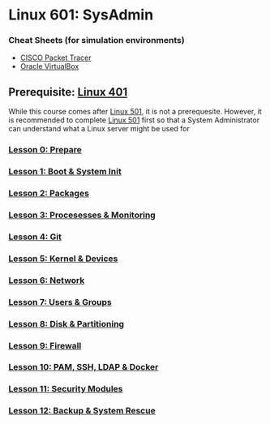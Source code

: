# Linux 601: SysAdmin

### Cheat Sheets (for simulation environments)

- [CISCO Packet Tracer](https://github.com/inkVerb/vip/blob/master/Cheat-Sheets/Packet-Tracer.md)
- [Oracle VirtualBox](https://github.com/inkVerb/vip/blob/master/Cheat-Sheets/VirtualBox.md)

## Prerequisite: [Linux 401](https://github.com/inkVerb/VIP/tree/master/401)

While this course comes after [Linux 501](https://github.com/inkVerb/VIP/tree/master/501), it is not a prerequesite. However, it is recommended to complete [Linux 501](https://github.com/inkVerb/VIP/tree/master/501) first so that a System Administrator can understand what a Linux server might be used for

### [Lesson 0: Prepare](https://github.com/inkVerb/vip/blob/master/601/Lesson-00.md)

### [Lesson 1: Boot & System Init](https://github.com/inkVerb/vip/blob/master/601/Lesson-01.md)

### [Lesson 2: Packages](https://github.com/inkVerb/vip/blob/master/601/Lesson-02.md)

### [Lesson 3: Procesesses & Monitoring](https://github.com/inkVerb/vip/blob/master/601/Lesson-03.md)

### [Lesson 4: Git](https://github.com/inkVerb/vip/blob/master/601/Lesson-04.md)

### [Lesson 5: Kernel & Devices](https://github.com/inkVerb/vip/blob/master/601/Lesson-05.md)

### [Lesson 6: Network](https://github.com/inkVerb/vip/blob/master/601/Lesson-06.md)

### [Lesson 7: Users & Groups](https://github.com/inkVerb/vip/blob/master/601/Lesson-07.md)

### [Lesson 8: Disk & Partitioning](https://github.com/inkVerb/vip/blob/master/601/Lesson-08.md)

### [Lesson 9: Firewall](https://github.com/inkVerb/vip/blob/master/601/Lesson-09.md)

### [Lesson 10: PAM, SSH, LDAP & Docker](https://github.com/inkVerb/vip/blob/master/601/Lesson-10.md)

### [Lesson 11: Security Modules](https://github.com/inkVerb/vip/blob/master/601/Lesson-11.md)

### [Lesson 12: Backup & System Rescue](https://github.com/inkVerb/vip/blob/master/601/Lesson-12.md)
